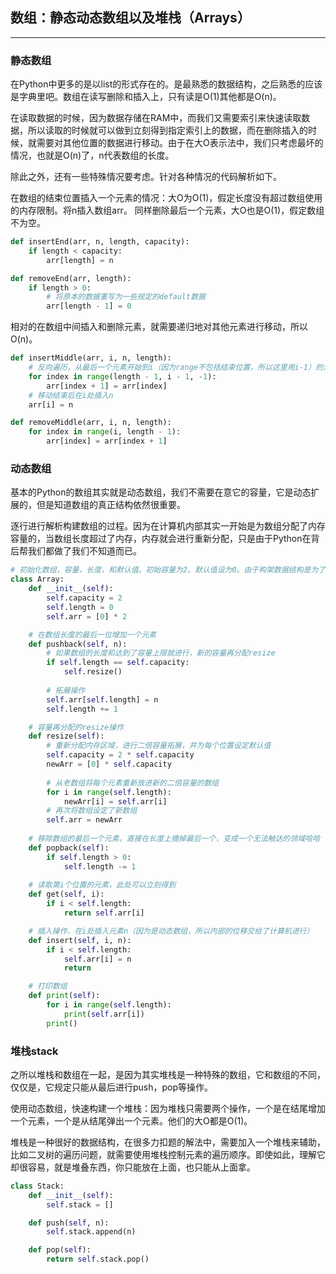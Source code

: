## 数组：静态动态数组以及堆栈（Arrays）

---

### 静态数组

在Python中更多的是以list的形式存在的。是最熟悉的数据结构，之后熟悉的应该是字典里吧。数组在读写删除和插入上，只有读是O(1)其他都是O(n)。

在读取数据的时候，因为数据存储在RAM中，而我们又需要索引来快速读取数据，所以读取的时候就可以做到立刻得到指定索引上的数据，而在删除插入的时候，就需要对其他位置的数据进行移动。由于在大O表示法中，我们只考虑最坏的情况，也就是O(n)了，n代表数组的长度。

除此之外，还有一些特殊情况要考虑。针对各种情况的代码解析如下。

在数组的结束位置插入一个元素的情况：大O为O(1)，假定长度没有超过数组使用的内存限制。将n插入数组arr。
同样删除最后一个元素，大O也是O(1)，假定数组不为空。

```python
def insertEnd(arr, n, length, capacity):
    if length < capacity:
        arr[length] = n

def removeEnd(arr, length):
    if length > 0:
        # 将原本的数据重写为一些规定的default数据
        arr[length - 1] = 0
```

相对的在数组中间插入和删除元素，就需要递归地对其他元素进行移动，所以O(n)。

```python
def insertMiddle(arr, i, n, length):
    # 反向遍历，从最后一个元素开始到i（因为range不包括结束位置，所以这里用i-1）的元素都向后移动一位，
    for index in range(length - 1, i - 1, -1):
        arr[index + 1] = arr[index]
    # 移动结束后在i处插入n
    arr[i] = n

def removeMiddle(arr, i, n, length):
    for index in range(i, length - 1):
        arr[index] = arr[index + 1]
```

### 动态数组

基本的Python的数组其实就是动态数组，我们不需要在意它的容量，它是动态扩展的，但是知道数组的真正结构依然很重要。

逐行进行解析构建数组的过程。因为在计算机内部其实一开始是为数组分配了内存容量的，当数组长度超过了内存，内存就会进行重新分配，只是由于Python在背后帮我们都做了我们不知道而已。

```python
# 初始化数组，容量，长度，和默认值。初始容量为2。默认值设为0。由于构架数据结构是为了更好的理解，所以可以自行设定。
class Array:
    def __init__(self):
        self.capacity = 2
        self.length = 0
        self.arr = [0] * 2

    # 在数组长度的最后一位增加一个元素
    def pushback(self, n):
        # 如果数组的长度和达到了容量上限就进行，新的容量再分配resize
        if self.length == self.capacity:
            self.resize()
            
        # 拓展操作
        self.arr[self.length] = n
        self.length += 1

    # 容量再分配的resize操作
    def resize(self):
        # 重新分配内存区域，进行二倍容量拓展，并为每个位置设定默认值
        self.capacity = 2 * self.capacity
        newArr = [0] * self.capacity 
        
        # 从老数组将每个元素重新放进新的二倍容量的数组
        for i in range(self.length):
            newArr[i] = self.arr[i]
        # 再次将数组设定了新数组
        self.arr = newArr
        
    # 移除数组的最后一个元素，直接在长度上摘掉最后一个，变成一个无法触达的领域哈哈
    def popback(self):
        if self.length > 0:
            self.length -= 1
    
    # 读取第i个位置的元素，此处可以立刻得到
    def get(self, i):
        if i < self.length:
            return self.arr[i]

    # 插入操作，在i处插入元素n（因为是动态数组，所以内部的位移交给了计算机进行）
    def insert(self, i, n):
        if i < self.length:
            self.arr[i] = n
            return     

    # 打印数组
    def print(self):
        for i in range(self.length):
            print(self.arr[i])
        print()
```

### 堆栈stack

之所以堆栈和数组在一起，是因为其实堆栈是一种特殊的数组，它和数组的不同，仅仅是，它规定只能从最后进行push，pop等操作。

使用动态数组，快速构建一个堆栈：因为堆栈只需要两个操作，一个是在结尾增加一个元素，一个是从结尾弹出一个元素。他们的大O都是O(1)。

堆栈是一种很好的数据结构，在很多力扣题的解法中，需要加入一个堆栈来辅助，比如二叉树的遍历问题，就需要使用堆栈控制元素的遍历顺序。即使如此，理解它却很容易，就是堆叠东西，你只能放在上面，也只能从上面拿。

```python
class Stack:
    def __init__(self):
        self.stack = []

    def push(self, n):
        self.stack.append(n)

    def pop(self):
        return self.stack.pop()
```
